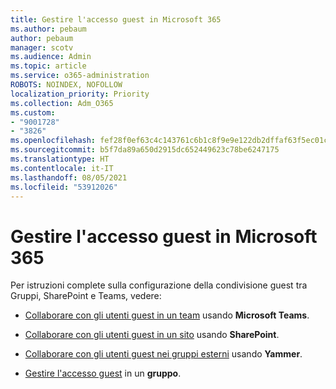 ```yaml
---
title: Gestire l'accesso guest in Microsoft 365
ms.author: pebaum
author: pebaum
manager: scotv
ms.audience: Admin
ms.topic: article
ms.service: o365-administration
ROBOTS: NOINDEX, NOFOLLOW
localization_priority: Priority
ms.collection: Adm_O365
ms.custom:
- "9001728"
- "3826"
ms.openlocfilehash: fef28f0ef63c4c143761c6b1c8f9e9e122db2dffaf63f5ec01c914f89c9a7592
ms.sourcegitcommit: b5f7da89a650d2915dc652449623c78be6247175
ms.translationtype: HT
ms.contentlocale: it-IT
ms.lasthandoff: 08/05/2021
ms.locfileid: "53912026"
---
```

# <a name="manage-guest-access-in-microsoft-365"></a>Gestire l'accesso guest in Microsoft 365

Per istruzioni complete sulla configurazione della condivisione guest tra Gruppi, SharePoint e Teams, vedere: 

- [Collaborare con gli utenti guest in un team](https://docs.microsoft.com/microsoft-365/solutions/collaborate-as-team?view=o365-worldwide) usando **Microsoft Teams**. 

- [Collaborare con gli utenti guest in un sito](https://docs.microsoft.com/microsoft-365/solutions/collaborate-in-site?view=o365-worldwide) usando **SharePoint**. 

- [Collaborare con gli utenti guest nei gruppi esterni](https://docs.microsoft.com/yammer/work-with-external-users/create-and-manage-external-groups?redirectSourcePath=%252farticle%252f9ccd15ce-0efc-4dc1-81bc-4a424ab6f92a.aspx) usando **Yammer**. 

- [Gestire l'accesso guest](https://docs.microsoft.com/microsoft-365/admin/create-groups/manage-guest-access-in-groups?view=o365-worldwide) in un **gruppo**.
